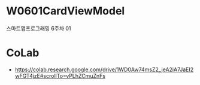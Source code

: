 # W0601CardViewModel
스마트앱프로그래밍 6주차 01

# CoLab
- https://colab.research.google.com/drive/1WD0Aw74msZ2_jeA2iA7JaEI2wFGT4jzE#scrollTo=vPLhZCmuZnFs